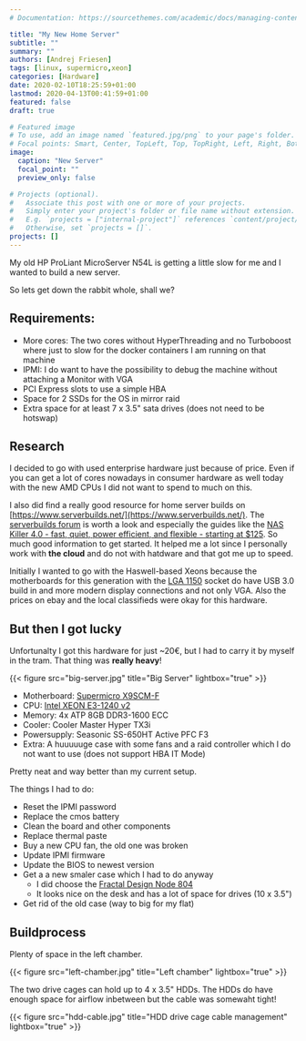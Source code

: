 ```yaml
---
# Documentation: https://sourcethemes.com/academic/docs/managing-content/

title: "My New Home Server"
subtitle: ""
summary: ""
authors: [Andrej Friesen]
tags: [linux, supermicro,xeon]
categories: [Hardware]
date: 2020-02-10T18:25:59+01:00
lastmod: 2020-04-13T00:41:59+01:00
featured: false
draft: true

# Featured image
# To use, add an image named `featured.jpg/png` to your page's folder.
# Focal points: Smart, Center, TopLeft, Top, TopRight, Left, Right, BottomLeft, Bottom, BottomRight.
image:
  caption: "New Server"
  focal_point: ""
  preview_only: false

# Projects (optional).
#   Associate this post with one or more of your projects.
#   Simply enter your project's folder or file name without extension.
#   E.g. `projects = ["internal-project"]` references `content/project/deep-learning/index.md`.
#   Otherwise, set `projects = []`.
projects: []
---
```


My old HP ProLiant MicroServer N54L is getting a little slow for me and I wanted to build a new server.

So lets get down the rabbit whole, shall we?

## Requirements:

* More cores: The two cores without HyperThreading and no Turboboost where just to slow for the docker containers I am running on that machine
* IPMI: I do want to have the possibility to debug the machine without attaching a Monitor with VGA
* PCI Express slots to use a simple HBA
* Space for 2 SSDs for the OS in mirror raid
* Extra space for at least 7 x 3.5" sata drives (does not need to be hotswap)

## Research

I decided to go with used enterprise hardware just because of price.
Even if you can get a lot of cores nowadays in consumer hardware as well today with the new AMD CPUs I did not want to spend to much on this.

I also did find a really good resource for home server builds on [https://www.serverbuilds.net/](https://www.serverbuilds.net/).
The [serverbuilds forum](https://forums.serverbuilds.net/) is worth a look and especially the guides like the [NAS Killer 4.0 - fast, quiet, power efficient, and flexible - starting at $125](https://forums.serverbuilds.net/t/guide-nas-killer-4-0-fast-quiet-power-efficient-and-flexible-starting-at-125/667).
So much good information to get started.
It helped me a lot since I personally work with __the cloud__ and do not with hatdware and that got me up to speed.

Initially I wanted to go with the Haswell-based Xeons because the motherboards for this generation with the [LGA 1150](https://en.wikipedia.org/wiki/LGA_1150) socket do have USB 3.0 build in and more modern display connections and not only VGA.
Also the prices on ebay and the local classifieds were okay for this hardware.

## But then I got lucky

Unfortunalty I got this hardware for just ~20€, but I had to carry it by myself in the tram.
That thing was **really heavy**!

{{< figure src="big-server.jpg" title="Big Server" lightbox="true" >}}

* Motherboard: [Supermicro X9SCM-F](https://www.supermicro.com/products/motherboard/Xeon/C202_C204/X9SCM-F.cfm)
* CPU: [Intel XEON E3-1240 v2](https://ark.intel.com/content/www/de/de/ark/products/65730/intel-xeon-processor-e3-1240-v2-8m-cache-3-40-ghz.html)
* Memory: 4x ATP 8GB DDR3-1600 ECC
* Cooler: Cooler Master Hyper TX3i
* Powersupply: Seasonic SS-650HT Active PFC F3
* Extra: A huuuuuge case with some fans and a raid controller which I do not want to use (does not support HBA IT Mode)

Pretty neat and way better than my current setup.

The things I had to do:

- Reset the IPMI password
- Replace the cmos battery
- Clean the board and other components
- Replace thermal paste
- Buy a new CPU fan, the old one was broken
- Update IPMI firmware
- Update the BIOS to newest version
- Get a a new smaler case which I had to do anyway
  - I did choose the [Fractal Design Node 804](https://www.fractal-design.com/products/cases/node/node-804/black/)
  - It looks nice on the desk and has a lot of space for drives (10 x 3.5")
- Get rid of the old case (way to big for my flat)

## Buildprocess

Plenty of space in the left chamber.

{{< figure src="left-chamber.jpg" title="Left chamber" lightbox="true" >}}

The two drive cages can hold up to 4 x 3.5" HDDs.
The HDDs do have enough space for airflow inbetween but the cable was somewaht tight!

{{< figure src="hdd-cable.jpg" title="HDD drive cage cable management" lightbox="true" >}}

